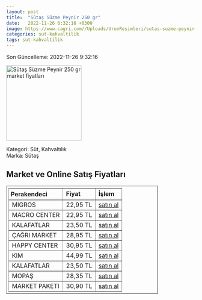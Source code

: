```yaml
---
layout: post
title:  "Sütaş Süzme Peynir 250 gr"
date:   2022-11-26 6:32:16 +0300
image: https://www.cagri.com//Uploads/UrunResimleri/sutas-suzme-peynir-250-gr-9235.jpg
categories: sut-kahvaltilik
tags: sut-kahvaltilik
---
```


Son Güncelleme: 2022-11-26 9:32:16

<img src="https://www.cagri.com//Uploads/UrunResimleri/sutas-suzme-peynir-250-gr-9235.jpg" width="200" alt="Sütaş Süzme Peynir 250 gr market fiyatları" />

Kategori: Süt, Kahvaltılık
<br />
Marka: Sütaş

<h2>Market ve Online Satış Fiyatları</h2>

<table border="1" style="padding: 5px;width:80%;">
  <tr>
    <td style="padding: 5px;"><strong>Perakendeci</strong></td>
    <td><strong>Fiyat</strong></td>
    <td><strong>İşlem</strong></td>
  </tr>
  <tr>
              <td title="Migros">MIGROS</td>
              <td>22,95 TL</td>
              <td><a title="Migros" target="_blank" href="https://www.migros.com.tr/sutas-suzme-peynir-250-g-p-98d9b5">satın al</a></td>
            </tr><tr>
              <td title="Macro Center">MACRO CENTER</td>
              <td>22,95 TL</td>
              <td><a title="Macro Center" target="_blank" href="https://www.macrocenter.com.tr/sutas-suzme-peynir-250-g-p-98d9b5">satın al</a></td>
            </tr><tr>
              <td title="Kalafatlar">KALAFATLAR</td>
              <td>23,50 TL</td>
              <td><a title="Kalafatlar" target="_blank" href="https://www.kalafatlar.com/urun/sutas-suzme-peynir-250-gr">satın al</a></td>
            </tr><tr>
              <td title="Çağrı Market">ÇAĞRI MARKET</td>
              <td>28,95 TL</td>
              <td><a title="Çağrı Market" target="_blank" href="https://www.cagri.com/sutas-suzme-peynir-250-gr">satın al</a></td>
            </tr><tr>
              <td title="Happy Center">HAPPY CENTER</td>
              <td>30,95 TL</td>
              <td><a title="Happy Center" target="_blank" href="https://www.happycenter.com.tr/Sutas_Suzme_Beyaz_Peynir_250_Gr">satın al</a></td>
            </tr><tr>
              <td title="Kim">KIM</td>
              <td>44,99 TL</td>
              <td><a title="Kim" target="_blank" href="https://www.kimgeldi.com/sutas-suzme-peynir-500-gr">satın al</a></td>
            </tr><tr>
              <td title="Kalafatlar">KALAFATLAR</td>
              <td>23,50 TL</td>
              <td><a title="Kalafatlar" target="_blank" href="https://www.kalafatlar.com/urun/sutas-suzme-peynir-250-gr">satın al</a></td>
            </tr><tr>
              <td title="Mopaş">MOPAŞ</td>
              <td>28,35 TL</td>
              <td><a title="Mopaş" target="_blank" href="https://www.mopas.com.tr/sutas-suzme-peynir-250-gr/p/105292">satın al</a></td>
            </tr><tr>
              <td title="Market Paketi">MARKET PAKETI</td>
              <td>30,90 TL</td>
              <td><a title="Market Paketi" target="_blank" href="https://www.marketpaketi.com.tr/sutas-suzme-peynir-250-gr-p-1723">satın al</a></td>
            </tr>
</table>
